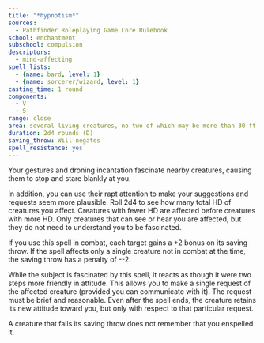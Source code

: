 ```yaml
---
title: "*hypnotism*"
sources:
  - Pathfinder Roleplaying Game Core Rulebook
school: enchantment
subschool: compulsion
descriptors:
  - mind-affecting
spell_lists:
  - {name: bard, level: 1}
  - {name: sorcerer/wizard, level: 1}
casting_time: 1 round
components:
  - V
  - S
range: close
area: several living creatures, no two of which may be more than 30 ft. apart
duration: 2d4 rounds (D)
saving_throw: Will negates
spell_resistance: yes
---
```


Your gestures and droning incantation fascinate nearby creatures, causing them to stop and stare blankly at you.

In addition, you can use their rapt attention to make your suggestions and requests seem more plausible. Roll 2d4 to see how many total HD of creatures you affect. Creatures with fewer HD are affected before creatures with more HD. Only creatures that can see or hear you are affected, but they do not need to understand you to be fascinated.

If you use this spell in combat, each target gains a +2 bonus on its saving throw. If the spell affects only a single creature not in combat at the time, the saving throw has a penalty of --2.

While the subject is fascinated by this spell, it reacts as though it were two steps more friendly in attitude. This allows you to make a single request of the affected creature (provided you can communicate with it). The request must be brief and reasonable. Even after the spell ends, the creature retains its new attitude toward you, but only with respect to that particular request.

A creature that fails its saving throw does not remember that you enspelled it.

